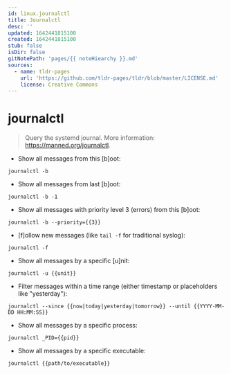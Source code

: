 ```yaml
---
id: linux.journalctl
title: Journalctl
desc: ''
updated: 1642441815100
created: 1642441815100
stub: false
isDir: false
gitNotePath: 'pages/{{ noteHiearchy }}.md'
sources:
  - name: tldr-pages
    url: 'https://github.com/tldr-pages/tldr/blob/master/LICENSE.md'
    license: Creative Commons
---
```

# journalctl

> Query the systemd journal.
> More information: <https://manned.org/journalctl>.

- Show all messages from this [b]oot:

`journalctl -b`

- Show all messages from last [b]oot:

`journalctl -b -1`

- Show all messages with priority level 3 (errors) from this [b]oot:

`journalctl -b --priority={{3}}`

- [f]ollow new messages (like `tail -f` for traditional syslog):

`journalctl -f`

- Show all messages by a specific [u]nit:

`journalctl -u {{unit}}`

- Filter messages within a time range (either timestamp or placeholders like "yesterday"):

`journalctl --since {{now|today|yesterday|tomorrow}} --until {{YYYY-MM-DD HH:MM:SS}}`

- Show all messages by a specific process:

`journalctl _PID={{pid}}`

- Show all messages by a specific executable:

`journalctl {{path/to/executable}}`

